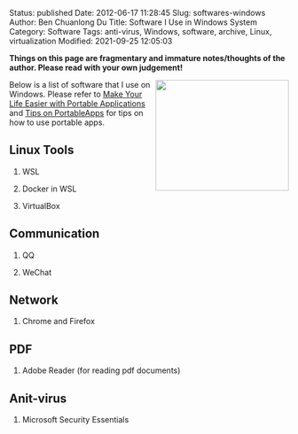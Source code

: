 Status: published
Date: 2012-06-17 11:28:45
Slug: softwares-windows
Author: Ben Chuanlong Du
Title: Software I Use in Windows System
Category: Software
Tags: anti-virus, Windows, software, archive, Linux, virtualization
Modified: 2021-09-25 12:05:03

**Things on this page are fragmentary and immature notes/thoughts of the author. Please read with your own judgement!**


<img src="http://dclong.github.io/media/windows/windows.png" height="200" width="240" align="right"/>

Below is a list of software that I use on Windows.
Please refer to 
[Make Your Life Easier with Portable Applications](http://www.legendu.net/en/blog/portable-apps/)
and
[Tips on PortableApps](http://www.legendu.net/misc/blog/PortableApps-tips/)
for tips on how to use portable apps.

## Linux Tools

1. WSL

2. Docker in WSL

3. VirtualBox

## Communication

1. QQ

2. WeChat

## Network 

1. Chrome and Firefox

## PDF

1. Adobe Reader (for reading pdf documents)

## Anit-virus

1. Microsoft Security Essentials
